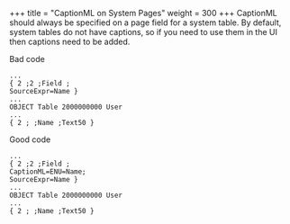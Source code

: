 +++
title = "CaptionML on System Pages"
weight = 300
+++
CaptionML should always be specified on a page field for a system table. By default, system tables do not have captions, so if you need to use them in the UI then captions need to be added.

Bad code

    ...
    { 2 ;2 ;Field ;
    SourceExpr=Name }
    ...
    OBJECT Table 2000000000 User
    ...
    { 2 ; ;Name ;Text50 }

Good code

    ...
    { 2 ;2 ;Field ;
    CaptionML=ENU=Name;
    SourceExpr=Name }
    ...
    OBJECT Table 2000000000 User
    ...
    { 2 ; ;Name ;Text50 }
